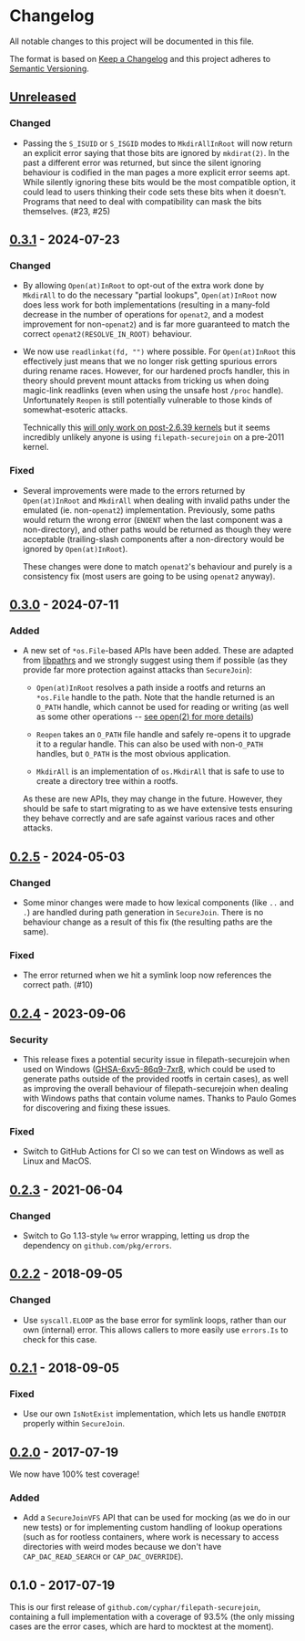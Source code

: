 # Changelog #
All notable changes to this project will be documented in this file.

The format is based on [Keep a Changelog](http://keepachangelog.com/)
and this project adheres to [Semantic Versioning](http://semver.org/).

## [Unreleased] ##

### Changed ###
- Passing the `S_ISUID` or `S_ISGID` modes to `MkdirAllInRoot` will now return
  an explicit error saying that those bits are ignored by `mkdirat(2)`. In the
  past a different error was returned, but since the silent ignoring behaviour
  is codified in the man pages a more explicit error seems apt. While silently
  ignoring these bits would be the most compatible option, it could lead to
  users thinking their code sets these bits when it doesn't. Programs that need
  to deal with compatibility can mask the bits themselves. (#23, #25)

## [0.3.1] - 2024-07-23 ##

### Changed ###
- By allowing `Open(at)InRoot` to opt-out of the extra work done by `MkdirAll`
  to do the necessary "partial lookups", `Open(at)InRoot` now does less work
  for both implementations (resulting in a many-fold decrease in the number of
  operations for `openat2`, and a modest improvement for non-`openat2`) and is
  far more guaranteed to match the correct `openat2(RESOLVE_IN_ROOT)`
  behaviour.
- We now use `readlinkat(fd, "")` where possible. For `Open(at)InRoot` this
  effectively just means that we no longer risk getting spurious errors during
  rename races. However, for our hardened procfs handler, this in theory should
  prevent mount attacks from tricking us when doing magic-link readlinks (even
  when using the unsafe host `/proc` handle). Unfortunately `Reopen` is still
  potentially vulnerable to those kinds of somewhat-esoteric attacks.

  Technically this [will only work on post-2.6.39 kernels][linux-readlinkat-emptypath]
  but it seems incredibly unlikely anyone is using `filepath-securejoin` on a
  pre-2011 kernel.

### Fixed ###
- Several improvements were made to the errors returned by `Open(at)InRoot` and
  `MkdirAll` when dealing with invalid paths under the emulated (ie.
  non-`openat2`) implementation. Previously, some paths would return the wrong
  error (`ENOENT` when the last component was a non-directory), and other paths
  would be returned as though they were acceptable (trailing-slash components
  after a non-directory would be ignored by `Open(at)InRoot`).

  These changes were done to match `openat2`'s behaviour and purely is a
  consistency fix (most users are going to be using `openat2` anyway).

[linux-readlinkat-emptypath]: https://git.kernel.org/pub/scm/linux/kernel/git/torvalds/linux.git/commit/?id=65cfc6722361570bfe255698d9cd4dccaf47570d

## [0.3.0] - 2024-07-11 ##

### Added ###
- A new set of `*os.File`-based APIs have been added. These are adapted from
  [libpathrs][] and we strongly suggest using them if possible (as they provide
  far more protection against attacks than `SecureJoin`):

   - `Open(at)InRoot` resolves a path inside a rootfs and returns an `*os.File`
     handle to the path. Note that the handle returned is an `O_PATH` handle,
     which cannot be used for reading or writing (as well as some other
     operations -- [see open(2) for more details][open.2])

   - `Reopen` takes an `O_PATH` file handle and safely re-opens it to upgrade
     it to a regular handle. This can also be used with non-`O_PATH` handles,
     but `O_PATH` is the most obvious application.

   - `MkdirAll` is an implementation of `os.MkdirAll` that is safe to use to
     create a directory tree within a rootfs.

  As these are new APIs, they may change in the future. However, they should be
  safe to start migrating to as we have extensive tests ensuring they behave
  correctly and are safe against various races and other attacks.

[libpathrs]: https://github.com/openSUSE/libpathrs
[open.2]: https://www.man7.org/linux/man-pages/man2/open.2.html

## [0.2.5] - 2024-05-03 ##

### Changed ###
- Some minor changes were made to how lexical components (like `..` and `.`)
  are handled during path generation in `SecureJoin`. There is no behaviour
  change as a result of this fix (the resulting paths are the same).

### Fixed ###
- The error returned when we hit a symlink loop now references the correct
  path. (#10)

## [0.2.4] - 2023-09-06 ##

### Security ###
- This release fixes a potential security issue in filepath-securejoin when
  used on Windows ([GHSA-6xv5-86q9-7xr8][], which could be used to generate
  paths outside of the provided rootfs in certain cases), as well as improving
  the overall behaviour of filepath-securejoin when dealing with Windows paths
  that contain volume names. Thanks to Paulo Gomes for discovering and fixing
  these issues.

### Fixed ###
- Switch to GitHub Actions for CI so we can test on Windows as well as Linux
  and MacOS.

[GHSA-6xv5-86q9-7xr8]: https://github.com/advisories/GHSA-6xv5-86q9-7xr8

## [0.2.3] - 2021-06-04 ##

### Changed ###
- Switch to Go 1.13-style `%w` error wrapping, letting us drop the dependency
  on `github.com/pkg/errors`.

## [0.2.2] - 2018-09-05 ##

### Changed ###
- Use `syscall.ELOOP` as the base error for symlink loops, rather than our own
  (internal) error. This allows callers to more easily use `errors.Is` to check
  for this case.

## [0.2.1] - 2018-09-05 ##

### Fixed ###
- Use our own `IsNotExist` implementation, which lets us handle `ENOTDIR`
  properly within `SecureJoin`.

## [0.2.0] - 2017-07-19 ##

We now have 100% test coverage!

### Added ###
- Add a `SecureJoinVFS` API that can be used for mocking (as we do in our new
  tests) or for implementing custom handling of lookup operations (such as for
  rootless containers, where work is necessary to access directories with weird
  modes because we don't have `CAP_DAC_READ_SEARCH` or `CAP_DAC_OVERRIDE`).

## 0.1.0 - 2017-07-19

This is our first release of `github.com/cyphar/filepath-securejoin`,
containing a full implementation with a coverage of 93.5% (the only missing
cases are the error cases, which are hard to mocktest at the moment).

[Unreleased]: https://github.com/cyphar/filepath-securejoin/compare/v0.3.1...HEAD
[0.3.1]: https://github.com/cyphar/filepath-securejoin/compare/v0.3.0...v0.3.1
[0.3.0]: https://github.com/cyphar/filepath-securejoin/compare/v0.2.5...v0.3.0
[0.2.5]: https://github.com/cyphar/filepath-securejoin/compare/v0.2.4...v0.2.5
[0.2.4]: https://github.com/cyphar/filepath-securejoin/compare/v0.2.3...v0.2.4
[0.2.3]: https://github.com/cyphar/filepath-securejoin/compare/v0.2.2...v0.2.3
[0.2.2]: https://github.com/cyphar/filepath-securejoin/compare/v0.2.1...v0.2.2
[0.2.1]: https://github.com/cyphar/filepath-securejoin/compare/v0.2.0...v0.2.1
[0.2.0]: https://github.com/cyphar/filepath-securejoin/compare/v0.1.0...v0.2.0
